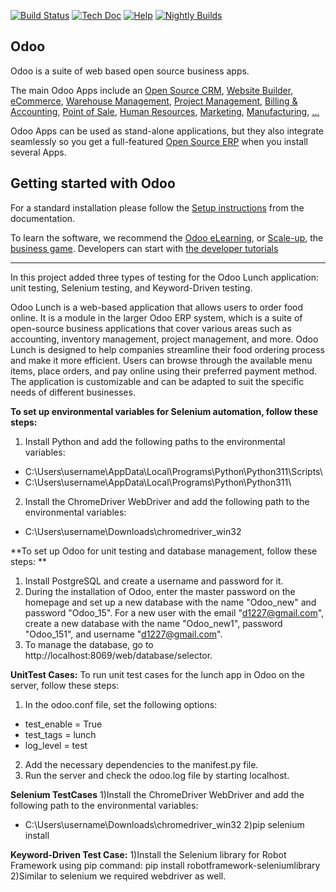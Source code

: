 [![Build Status](https://runbot.odoo.com/runbot/badge/flat/1/master.svg)](https://runbot.odoo.com/runbot)
[![Tech Doc](https://img.shields.io/badge/master-docs-875A7B.svg?style=flat&colorA=8F8F8F)](https://www.odoo.com/documentation/15.0)
[![Help](https://img.shields.io/badge/master-help-875A7B.svg?style=flat&colorA=8F8F8F)](https://www.odoo.com/forum/help-1)
[![Nightly Builds](https://img.shields.io/badge/master-nightly-875A7B.svg?style=flat&colorA=8F8F8F)](https://nightly.odoo.com/)

Odoo
----

Odoo is a suite of web based open source business apps.

The main Odoo Apps include an <a href="https://www.odoo.com/page/crm">Open Source CRM</a>,
<a href="https://www.odoo.com/app/website">Website Builder</a>,
<a href="https://www.odoo.com/app/ecommerce">eCommerce</a>,
<a href="https://www.odoo.com/app/inventory">Warehouse Management</a>,
<a href="https://www.odoo.com/app/project">Project Management</a>,
<a href="https://www.odoo.com/app/accounting">Billing &amp; Accounting</a>,
<a href="https://www.odoo.com/app/point-of-sale-shop">Point of Sale</a>,
<a href="https://www.odoo.com/app/employees">Human Resources</a>,
<a href="https://www.odoo.com/app/social-marketing">Marketing</a>,
<a href="https://www.odoo.com/app/manufacturing">Manufacturing</a>,
<a href="https://www.odoo.com/">...</a>

Odoo Apps can be used as stand-alone applications, but they also integrate seamlessly so you get
a full-featured <a href="https://www.odoo.com">Open Source ERP</a> when you install several Apps.

Getting started with Odoo
-------------------------

For a standard installation please follow the <a href="https://www.odoo.com/documentation/15.0/administration/install.html">Setup instructions</a>
from the documentation.

To learn the software, we recommend the <a href="https://www.odoo.com/slides">Odoo eLearning</a>, or <a href="https://www.odoo.com/page/scale-up-business-game">Scale-up</a>, the <a href="https://www.odoo.com/page/scale-up-business-game">business game</a>. Developers can start with <a href="https://www.odoo.com/documentation/15.0/developer/howtos.html">the developer tutorials</a>



------------------------------
In this project added three types of testing for the Odoo Lunch application: unit testing, Selenium testing, and Keyword-Driven testing.

Odoo Lunch is a web-based application that allows users to order food online. It is a module in the larger Odoo ERP system, which is a suite of open-source business applications that cover various areas such as accounting, inventory management, project management, and more. Odoo Lunch is designed to help companies streamline their food ordering process and make it more efficient. Users can browse through the available menu items, place orders, and pay online using their preferred payment method. The application is customizable and can be adapted to suit the specific needs of different businesses.


**To set up environmental variables for Selenium automation, follow these steps:**

1. Install Python and add the following paths to the environmental variables:
- C:\Users\username\AppData\Local\Programs\Python\Python311\Scripts\
- C:\Users\username\AppData\Local\Programs\Python\Python311\

2. Install the ChromeDriver WebDriver and add the following path to the environmental variables:
- C:\Users\username\Downloads\chromedriver_win32

**To set up Odoo for unit testing and database management, follow these steps:
**
1. Install PostgreSQL and create a username and password for it.
2. During the installation of Odoo, enter the master password on the homepage and set up a new database with the name "Odoo_new" and password "Odoo_15". For a new user with the email "d1227@gmail.com", create a new database with the name "Odoo_new1", password "Odoo_151", and username "d1227@gmail.com".
3. To manage the database, go to http://localhost:8069/web/database/selector.

**UnitTest Cases:**
To run unit test cases for the lunch app in Odoo on the server, follow these steps:

1. In the odoo.conf file, set the following options:
- test_enable = True
- test_tags = lunch
- log_level = test
2. Add the necessary dependencies to the manifest.py file.
3. Run the server and check the odoo.log file by starting localhost.


**Selenium TestCases**
1)Install the ChromeDriver WebDriver and add the following path to the environmental variables:
- C:\Users\username\Downloads\chromedriver_win32
2)pip selenium install

**Keyword-Driven Test Case:**
1)Install the Selenium library for Robot Framework using pip command: pip install robotframework-seleniumlibrary
2)Similar to selenium we required webdriver as well.





